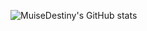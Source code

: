 ![MuiseDestiny's GitHub stats](https://github-readme-stats.vercel.app/api?username=muisedestiny&count_private=true)
